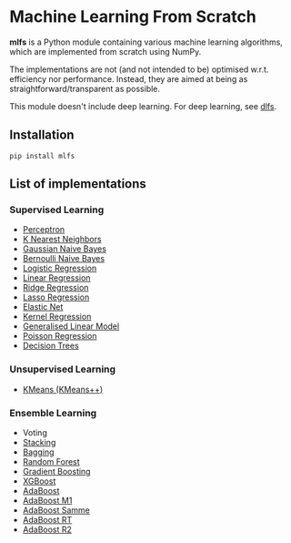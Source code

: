 # Machine Learning From Scratch

**mlfs** is a Python module containing various machine learning algorithms, which are implemented from scratch using NumPy.

The implementations are not (and not intended to be) optimised w.r.t. efficiency nor performance. Instead, they are aimed at being as straightforward/transparent as possible. 

This module doesn't include deep learning. For deep learning, see [dlfs](https://github.com/shotahorii/dl-from-scratch).

## Installation 
```
pip install mlfs
```

## List of implementations 

### Supervised Learning
- [Perceptron](https://github.com/shotahorii/ml-from-scratch/blob/master/mlfs/supervised/perceptron.py)
- [K Nearest Neighbors](https://github.com/shotahorii/ml-from-scratch/blob/master/mlfs/supervised/knn.py)
- [Gaussian Naive Bayes](https://github.com/shotahorii/ml-from-scratch/blob/master/mlfs/supervised/naive_bayes.py)
- [Bernoulli Naive Bayes](https://github.com/shotahorii/ml-from-scratch/blob/master/mlfs/supervised/naive_bayes.py)
- [Logistic Regression](https://github.com/shotahorii/ml-from-scratch/blob/master/mlfs/supervised/logistic_regression.py)
- [Linear Regression](https://github.com/shotahorii/ml-from-scratch/blob/master/mlfs/supervised/linear_regression.py)
- [Ridge Regression](https://github.com/shotahorii/ml-from-scratch/blob/master/mlfs/supervised/linear_regression.py)
- [Lasso Regression](https://github.com/shotahorii/ml-from-scratch/blob/master/mlfs/supervised/linear_regression.py)
- [Elastic Net](https://github.com/shotahorii/ml-from-scratch/blob/master/mlfs/supervised/linear_regression.py)
- [Kernel Regression](https://github.com/shotahorii/ml-from-scratch/blob/master/mlfs/supervised/kernel_regression.py)
- [Generalised Linear Model](https://github.com/shotahorii/ml-from-scratch/blob/master/mlfs/supervised/glm.py)
- [Poisson Regression](https://github.com/shotahorii/ml-from-scratch/blob/master/mlfs/supervised/glm.py)
- [Decision Trees](https://github.com/shotahorii/ml-from-scratch/blob/master/mlfs/supervised/decision_trees.py)

### Unsupervised Learning
- [KMeans (KMeans++)](https://github.com/shotahorii/ml-from-scratch/blob/master/mlfs/unsupervised/kmeans.py)

### Ensemble Learning 
- Voting
- [Stacking](https://github.com/shotahorii/ml-from-scratch/blob/master/mlfs/ensemble/stacking.py)
- [Bagging](https://github.com/shotahorii/ml-from-scratch/blob/master/mlfs/ensemble/baggings.py)
- [Random Forest](https://github.com/shotahorii/ml-from-scratch/blob/master/mlfs/ensemble/baggings.py)
- [Gradient Boosting](https://github.com/shotahorii/ml-from-scratch/blob/master/mlfs/ensemble/gradient_boosting.py)
- [XGBoost](https://github.com/shotahorii/ml-from-scratch/blob/master/mlfs/ensemble/xgboost.py)
- [AdaBoost](https://github.com/shotahorii/ml-from-scratch/blob/master/mlfs/ensemble/adaboost.py)
- [AdaBoost M1](https://github.com/shotahorii/ml-from-scratch/blob/master/mlfs/ensemble/adaboost.py)
- [AdaBoost Samme](https://github.com/shotahorii/ml-from-scratch/blob/master/mlfs/ensemble/adaboost.py)
- [AdaBoost RT](https://github.com/shotahorii/ml-from-scratch/blob/master/mlfs/ensemble/adaboost.py)
- [AdaBoost R2](https://github.com/shotahorii/ml-from-scratch/blob/master/mlfs/ensemble/adaboost.py)

